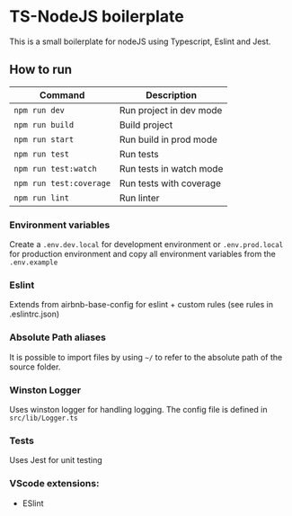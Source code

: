 # TS-NodeJS boilerplate
This is a small boilerplate for nodeJS using Typescript, Eslint and Jest.  

## How to run
| Command | Description |
|--------- | ----------- |
`npm run dev` |Run project in dev mode  
`npm run build` | Build project  
`npm run start` | Run build in prod mode  
`npm run test` | Run tests  
`npm run test:watch` | Run tests in watch mode  
`npm run test:coverage` | Run tests with coverage  
`npm run lint` | Run linter

### Environment variables
Create a `.env.dev.local` for development environment or `.env.prod.local` for production environment and copy all environment variables from the `.env.example`

### Eslint
Extends from airbnb-base-config for eslint + custom rules (see rules in .eslintrc.json)

### Absolute Path aliases
It is possible to import files by using `~/` to refer to the absolute path of the source folder.

### Winston Logger
Uses winston logger for handling logging. The config file is defined in `src/lib/Logger.ts`

### Tests
Uses Jest for unit testing

### VScode extensions:
- ESlint

